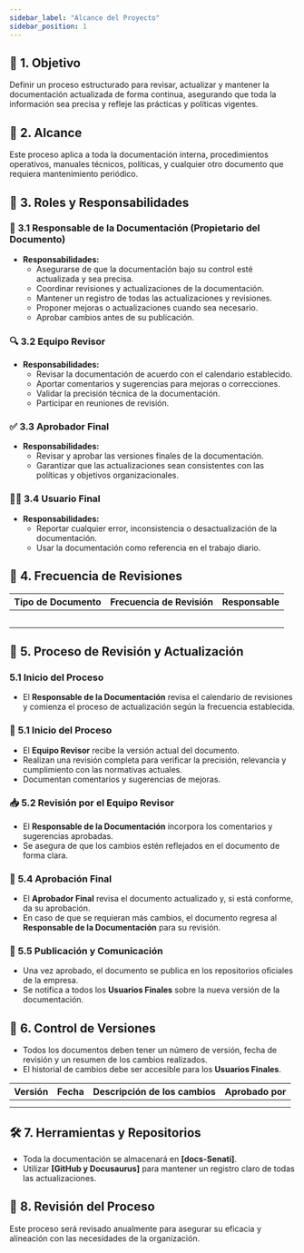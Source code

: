 ```yaml
---
sidebar_label: "Alcance del Proyecto"
sidebar_position: 1
---
```


## 🎯 **1. Objetivo**
Definir un proceso estructurado para revisar, actualizar y mantener la documentación actualizada de forma continua, asegurando que toda la información sea precisa y refleje las prácticas y políticas vigentes.

## 📌 **2. Alcance**
Este proceso aplica a toda la documentación interna, procedimientos operativos, manuales técnicos, políticas, y cualquier otro documento que requiera mantenimiento periódico.

## 👥 **3. Roles y Responsabilidades**

### 📂 **3.1 Responsable de la Documentación (Propietario del Documento)**
- **Responsabilidades:**
  - Asegurarse de que la documentación bajo su control esté actualizada y sea precisa.
  - Coordinar revisiones y actualizaciones de la documentación.
  - Mantener un registro de todas las actualizaciones y revisiones.
  - Proponer mejoras o actualizaciones cuando sea necesario.
  - Aprobar cambios antes de su publicación.

### 🔍 **3.2 Equipo Revisor**
- **Responsabilidades:**
  - Revisar la documentación de acuerdo con el calendario establecido.
  - Aportar comentarios y sugerencias para mejoras o correcciones.
  - Validar la precisión técnica de la documentación.
  - Participar en reuniones de revisión.

### ✅ **3.3 Aprobador Final**
- **Responsabilidades:**
  - Revisar y aprobar las versiones finales de la documentación.
  - Garantizar que las actualizaciones sean consistentes con las políticas y objetivos organizacionales.

### 👨‍💻 **3.4 Usuario Final**
- **Responsabilidades:**
  - Reportar cualquier error, inconsistencia o desactualización de la documentación.
  - Usar la documentación como referencia en el trabajo diario.

## 📅 **4. Frecuencia de Revisiones**

| Tipo de Documento       | Frecuencia de Revisión | Responsable            |
|-------------------------|-----------------------|------------------------|
| |  |  |
| |  |  |
| |  |  |
| |  |  |
| |  |  |

## 🔄 **5. Proceso de Revisión y Actualización**

### **5.1 Inicio del Proceso**
- El **Responsable de la Documentación** revisa el calendario de revisiones y comienza el proceso de actualización según la frecuencia establecida.

### 🚀 **5.1 Inicio del Proceso**
- El **Equipo Revisor** recibe la versión actual del documento.
- Realizan una revisión completa para verificar la precisión, relevancia y cumplimiento con las normativas actuales.
- Documentan comentarios y sugerencias de mejoras.

### 📥 **5.2 Revisión por el Equipo Revisor**
- El **Responsable de la Documentación** incorpora los comentarios y sugerencias aprobadas.
- Se asegura de que los cambios estén reflejados en el documento de forma clara.

### 📝 **5.4 Aprobación Final**
- El **Aprobador Final** revisa el documento actualizado y, si está conforme, da su aprobación.
- En caso de que se requieran más cambios, el documento regresa al **Responsable de la Documentación** para su revisión.

### 📢 **5.5 Publicación y Comunicación**
- Una vez aprobado, el documento se publica en los repositorios oficiales de la empresa.
- Se notifica a todos los **Usuarios Finales** sobre la nueva versión de la documentación.

## 🔢 **6. Control de Versiones**
- Todos los documentos deben tener un número de versión, fecha de revisión y un resumen de los cambios realizados.
- El historial de cambios debe ser accesible para los **Usuarios Finales**.

| Versión | Fecha       | Descripción de los cambios                | Aprobado por         |
|---------|-------------|-------------------------------------------|----------------------|
|     |   |           |   |
|     |   |           |   |

## 🛠️ **7. Herramientas y Repositorios**
- Toda la documentación se almacenará en **[docs-Senati]**.
- Utilizar **[GitHub y Docusaurus]** para mantener un registro claro de todas las actualizaciones.

## 🔄 **8. Revisión del Proceso**
Este proceso será revisado anualmente para asegurar su eficacia y alineación con las necesidades de la organización.
